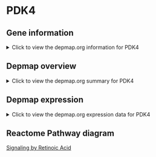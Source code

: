 <h1>PDK4</h1>

<h2>Gene information</h2>
<details>
  <summary>Click to view the depmap.org information for PDK4</summary>
  <iframe src="https://depmap.org/portal/gene/PDK4?tab=about" style="border:none;width:100%;height:800px"></iframe>
</details>

<h2>Depmap overview</h2>
<details>
  <summary>Click to view the depmap.org summary for PDK4</summary>
  <iframe src="https://depmap.org/portal/gene/PDK4?tab=overview" style="border:none;width:100%;height:800px"></iframe>
</details>

<h2>Depmap expression</h2>
<details>
  <summary>Click to view the depmap.org expression data for PDK4</summary>
  <iframe src="https://depmap.org/portal/gene/PDK4?tab=characterization" style="border:none;width:100%;height:800px"></iframe>
</details>



<h2>Reactome Pathway diagram</h2>
<a href="https://reactome.org/PathwayBrowser/#/R-HSA-5362517">Signaling by Retinoic Acid</a>



